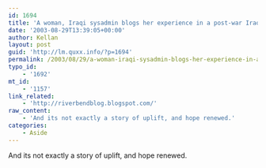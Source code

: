 ```yaml
---
id: 1694
title: 'A woman, Iraqi sysadmin blogs her experience in a post-war Iraq'
date: '2003-08-29T13:39:05+00:00'
author: Kellan
layout: post
guid: 'http://lm.quxx.info/?p=1694'
permalink: /2003/08/29/a-woman-iraqi-sysadmin-blogs-her-experience-in-a-post-war-iraq/
typo_id:
    - '1692'
mt_id:
    - '1157'
link_related:
    - 'http://riverbendblog.blogspot.com/'
raw_content:
    - 'And its not exactly a story of uplift, and hope renewed.'
categories:
    - Aside
---
```


And its not exactly a story of uplift, and hope renewed.